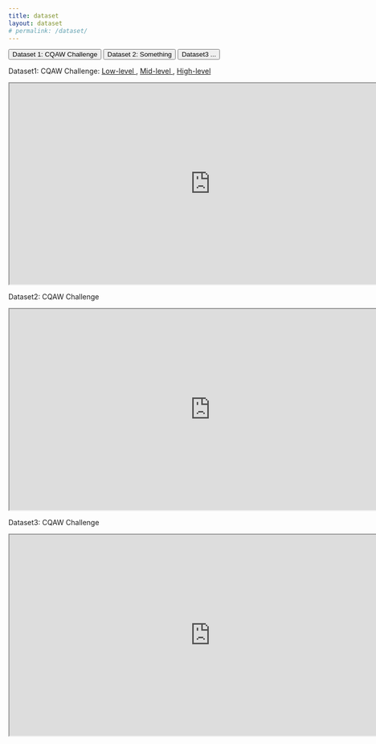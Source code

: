 ```yaml
---
title: dataset
layout: dataset
# permalink: /dataset/
---
```


  <div class="info">
      <div class="tab1">
          <button class="tablinks" onmouseover="showDataset(event, 'Dataset1')">Dataset 1: CQAW Challenge</button>
          <button class="tablinks" onmouseover="showDataset(event, 'Dataset2')">Dataset 2: Something</button>
          <button class="tablinks" onmouseover="showDataset(event, 'Dataset3')">Dataset3 ...</button>
  </div>
  <div id="Dataset1" class="tabcontent">
      <p class="info1"> Dataset1: CQAW Challenge: <a target="_blank" href="https://drive.google.com/file/d/1X1o8Mkn3t4rnZvAnUWABJMhByG8GFNc8/view">Low-level </a>, <a target="_blank" href="https://drive.google.com/file/d/1o6EMJjpiLnvVzftOB_FJlzYid-QbJI6N/view">Mid-level </a>, <a target="_blank" href="https://drive.google.com/file/d/1zyqj6M5ug-57ohxmgTogCMrxb33_7w8x/view">High-level </a></p>
      <!-- <p class="info2"> Lorem ipsomsit amet, consectetor adipiscing elit</p> -->
      <iframe src="https://cqaw.github.io/challenge" width="800" height="400"></iframe>
    </div>
    <div id="Dataset2" class="tabcontent">
      <p class="info1"> Dataset2: CQAW Challenge</p>
      <!-- <p class="info2">Sed do eismod tempor incudidunt ut labore et dolore magne alique  </p> -->
      <iframe src="https://cqaw.github.io/challenge" width="800" height="400"></iframe>
    </div>
    <div id="Dataset3" class="tabcontent">
      <p class="info1"> Dataset3: CQAW Challenge</p>
      <!-- <p class="info2"> um enim ad minim venium, ques nostrud exercitation ullamco laboris nisi ut aliquip ex ea commondo consequet </p> -->
      <iframe src="https://cqaw.github.io/challenge" width="800" height="400"></iframe>
    </div>
    <div class="clearfix"></div>
  </div>
  <script src="js/scripts.js"></script>
